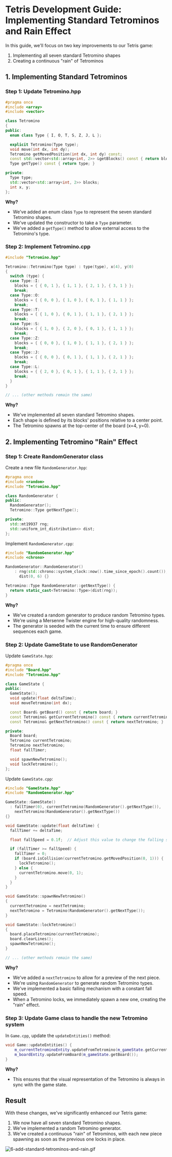# Tetris Development Guide: Implementing Standard Tetrominos and Rain Effect

In this guide, we'll focus on two key improvements to our Tetris game:
1. Implementing all seven standard Tetromino shapes
2. Creating a continuous "rain" of Tetrominos

## 1. Implementing Standard Tetrominos

### Step 1: Update Tetromino.hpp

```c++
#pragma once
#include <array>
#include <vector>

class Tetromino
{
public:
  enum class Type { I, O, T, S, Z, J, L };

  explicit Tetromino(Type type);
  void move(int dx, int dy);
  Tetromino getMovedPosition(int dx, int dy) const;
  const std::vector<std::array<int, 2>> &getBlocks() const { return blocks; }
  Type getType() const { return type; }

private:
  Type type;
  std::vector<std::array<int, 2>> blocks;
  int x, y;
};
```

**Why?**
- We've added an enum class `Type` to represent the seven standard Tetromino shapes.
- We've updated the constructor to take a `Type` parameter.
- We've added a `getType()` method to allow external access to the Tetromino's type.

### Step 2: Implement Tetromino.cpp

```c++
#include "Tetromino.hpp"

Tetromino::Tetromino(Type type) : type(type), x(4), y(0)
{
  switch (type) {
  case Type::I:
    blocks = { { 0, 1 }, { 1, 1 }, { 2, 1 }, { 3, 1 } };
    break;
  case Type::O:
    blocks = { { 0, 0 }, { 1, 0 }, { 0, 1 }, { 1, 1 } };
    break;
  case Type::T:
    blocks = { { 1, 0 }, { 0, 1 }, { 1, 1 }, { 2, 1 } };
    break;
  case Type::S:
    blocks = { { 1, 0 }, { 2, 0 }, { 0, 1 }, { 1, 1 } };
    break;
  case Type::Z:
    blocks = { { 0, 0 }, { 1, 0 }, { 1, 1 }, { 2, 1 } };
    break;
  case Type::J:
    blocks = { { 0, 0 }, { 0, 1 }, { 1, 1 }, { 2, 1 } };
    break;
  case Type::L:
    blocks = { { 2, 0 }, { 0, 1 }, { 1, 1 }, { 2, 1 } };
    break;
  }
}

// ... (other methods remain the same)
```

**Why?**
- We've implemented all seven standard Tetromino shapes.
- Each shape is defined by its blocks' positions relative to a center point.
- The Tetromino spawns at the top-center of the board (x=4, y=0).

## 2. Implementing Tetromino "Rain" Effect

### Step 1: Create RandomGenerator class

Create a new file `RandomGenerator.hpp`:

```c++
#pragma once
#include <random>
#include "Tetromino.hpp"

class RandomGenerator {
public:
  RandomGenerator();
  Tetromino::Type getNextType();

private:
  std::mt19937 rng;
  std::uniform_int_distribution<> dist;
};
```

Implement `RandomGenerator.cpp`:

```c++
#include "RandomGenerator.hpp"
#include <chrono>

RandomGenerator::RandomGenerator()
    : rng(std::chrono::system_clock::now().time_since_epoch().count()),
      dist(0, 6) {}

Tetromino::Type RandomGenerator::getNextType() {
  return static_cast<Tetromino::Type>(dist(rng));
}
```

**Why?**
- We've created a random generator to produce random Tetromino types.
- We're using a Mersenne Twister engine for high-quality randomness.
- The generator is seeded with the current time to ensure different sequences each game.

### Step 2: Update GameState to use RandomGenerator

Update `GameState.hpp`:

```c++
#pragma once
#include "Board.hpp"
#include "Tetromino.hpp"

class GameState {
public:
  GameState();
  void update(float deltaTime);
  void moveTetromino(int dx);

  const Board& getBoard() const { return board; }
  const Tetromino& getCurrentTetromino() const { return currentTetromino; }
  const Tetromino& getNextTetromino() const { return nextTetromino; }

private:
  Board board;
  Tetromino currentTetromino;
  Tetromino nextTetromino;
  float fallTimer;

  void spawnNewTetromino();
  void lockTetromino();
};
```

Update `GameState.cpp`:

```c++
#include "GameState.hpp"
#include "RandomGenerator.hpp"

GameState::GameState()
  : fallTimer(0), currentTetromino(RandomGenerator().getNextType()),
    nextTetromino(RandomGenerator().getNextType())
{}

void GameState::update(float deltaTime) {
  fallTimer += deltaTime;

  float fallSpeed = 0.1f;  // Adjust this value to change the falling speed

  if (fallTimer >= fallSpeed) {
    fallTimer = 0;
    if (board.isCollision(currentTetromino.getMovedPosition(0, 1))) {
      lockTetromino();
    } else {
      currentTetromino.move(0, 1);
    }
  }
}

void GameState::spawnNewTetromino()
{
  currentTetromino = nextTetromino;
  nextTetromino = Tetromino(RandomGenerator().getNextType());
}

void GameState::lockTetromino()
{
  board.placeTetromino(currentTetromino);
  board.clearLines();
  spawnNewTetromino();
}

// ... (other methods remain the same)
```

**Why?**
- We've added a `nextTetromino` to allow for a preview of the next piece.
- We're using `RandomGenerator` to generate random Tetromino types.
- We've implemented a basic falling mechanism with a constant fall speed.
- When a Tetromino locks, we immediately spawn a new one, creating the "rain" effect.

### Step 3: Update Game class to handle the new Tetromino system

In `Game.cpp`, update the `updateEntities()` method:

```c++
void Game::updateEntities() {
    m_currentTetrominoEntity.updateFromTetromino(m_gameState.getCurrentTetromino());
    m_boardEntity.updateFromBoard(m_gameState.getBoard());
}
```

**Why?**
- This ensures that the visual representation of the Tetromino is always in sync with the game state.

## Result

With these changes, we've significantly enhanced our Tetris game:

1. We now have all seven standard Tetromino shapes.
2. We've implemented a random Tetromino generator.
3. We've created a continuous "rain" of Tetrominos, with each new piece spawning as soon as the previous one locks in place.

![6-add-standard-tetrominos-and-rain.gif](docs/6-add-standard-tetrominos-and-rain.gif)